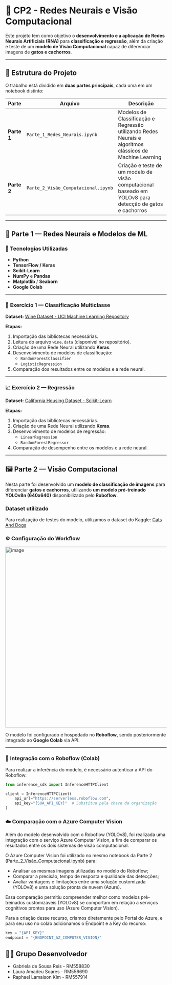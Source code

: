 # 🧠 **CP2 - Redes Neurais e Visão Computacional**

Este projeto tem como objetivo o **desenvolvimento e a aplicação de Redes Neurais Artificiais (RNA)** para **classificação e regressão**, além da criação e teste de um **modelo de Visão Computacional** capaz de diferenciar imagens de **gatos e cachorros**.

---

## 📂 Estrutura do Projeto

O trabalho está dividido em **duas partes principais**, cada uma em um notebook distinto:

| Parte | Arquivo | Descrição |
|-------|----------|------------|
| **Parte 1** | `Parte_1_Redes_Neurais.ipynb` | Modelos de Classificação e Regressão utilizando Redes Neurais e algoritmos clássicos de Machine Learning |
| **Parte 2** | `Parte_2_Visão_Computacional.ipynb` | Criação e teste de um modelo de visão computacional baseado em YOLOv8 para detecção de gatos e cachorros |

---

## 🧩 **Parte 1 — Redes Neurais e Modelos de ML**

### 🔹 Tecnologias Utilizadas
- **Python**
- **TensorFlow / Keras**
- **Scikit-Learn**
- **NumPy** e **Pandas**
- **Matplotlib** / **Seaborn**
- **Google Colab**

---

### 🧪 **Exercício 1 — Classificação Multiclasse**

**Dataset:** [Wine Dataset - UCI Machine Learning Repository](https://archive.ics.uci.edu/dataset/109/wine)

**Etapas:**
1. Importação das bibliotecas necessárias.  
2. Leitura do arquivo `wine.data` (disponível no repositório).  
3. Criação de uma Rede Neural utilizando **Keras**.  
4. Desenvolvimento de modelos de classificação:
   - `RandomForestClassifier`
   - `LogisticRegression`
5. Comparação dos resultados entre os modelos e a rede neural.

---

### 📈 **Exercício 2 — Regressão**

**Dataset:** [California Housing Dataset - Scikit-Learn](https://scikit-learn.org/stable/datasets/real_world.html#california-housing-dataset)

**Etapas:**
1. Importação das bibliotecas necessárias.  
2. Criação de uma Rede Neural utilizando **Keras**.  
3. Desenvolvimento de modelos de regressão:
   - `LinearRegression`
   - `RandomForestRegressor`
4. Comparação de desempenho entre os modelos e a rede neural.

---

## 🖼️ **Parte 2 — Visão Computacional**

Nesta parte foi desenvolvido um **modelo de classificação de imagens** para diferenciar **gatos e cachorros**, utilizando **um modelo pré-treinado YOLOv8n (640x640)** disponibilizado pelo **Roboflow**.

### Dataset utilizado
Para realização de testes do modelo, utilizamos o dataset do Kaggle: [Cats And Dogs](https://www.kaggle.com/datasets/marquis03/cats-and-dogs/data)

### ⚙️ **Configuração do Workflow**

<img width="669" height="563" alt="image" src="https://github.com/user-attachments/assets/13e84168-2bc6-420a-a007-1b27ff044831" />

O modelo foi configurado e hospedado no **Roboflow**, sendo posteriormente integrado ao **Google Colab** via API.

---

### 🔗 **Integração com o Roboflow (Colab)**

Para realizar a inferência do modelo, é necessário autenticar a API do Roboflow:

```python
from inference_sdk import InferenceHTTPClient

client = InferenceHTTPClient(
    api_url="https://serverless.roboflow.com",
    api_key="{SUA_API_KEY}"  # Substitua pela chave da organização
)
```

### ☁️ Comparação com o Azure Computer Vision
Além do modelo desenvolvido com o Roboflow (YOLOv8), foi realizada uma integração com o serviço Azure Computer Vision, a fim de comparar os resultados entre os dois sistemas de visão computacional.

O Azure Computer Vision foi utilizado no mesmo notebook da Parte 2 (Parte_2_Visão_Computacional.ipynb) para:
- Analisar as mesmas imagens utilizadas no modelo do Roboflow;
- Comparar a precisão, tempo de resposta e qualidade das detecções;
- Avaliar vantagens e limitações entre uma solução customizada (YOLOv8) e uma solução pronta de nuvem (Azure).

Essa comparação permitiu compreender melhor como modelos pré-treinados customizáveis (YOLOv8) se comportam em relação a serviços cognitivos prontos para uso (Azure Computer Vision).

Para a criação desse recurso, criamos diretamente pelo Portal do Azure, e para seu uso no colab adicionamos o Endpoint e a Key do recurso:
```python
key = "{API_KEY}"
endpoint = "{ENDPOINT_AZ_COMPUTER_VISION}"
```

## 👨‍💻 **Grupo Desenvolvedor**

- Gabriela de Sousa Reis - RM558830
- Laura Amadeu Soares - RM556690
- Raphael Lamaison Kim - RM557914
